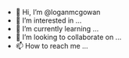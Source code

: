 - 👋 Hi, I’m @loganmcgowan
- 👀 I’m interested in ...
- 🌱 I’m currently learning ...
- 💞️ I’m looking to collaborate on ...
- 📫 How to reach me ...

<!---
loganmcgowan/loganmcgowan is a ✨ special ✨ repository because its `README.md` (this file) appears on your GitHub profile.
You can click the Preview link to take a look at your changes.
--->

